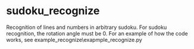 # sudoku_recognize
Recognition of lines and numbers in arbitrary sudoku. 
For sudoku recognition, the rotation angle must be 0. 
For an example of how the code works, see example_recognize\exapmple_recognize.py
